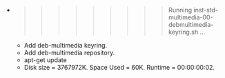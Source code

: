 * >>>>>>>>> Running inst-std-multimedia-00-debmultimedia-keyring.sh ...
  * Add deb-multimedia keyring.
  * Add deb-multimedia repository.
  * apt-get update
  * Disk size = 3767972K. Space Used = 60K. Runtime = 00:00:00:02.
